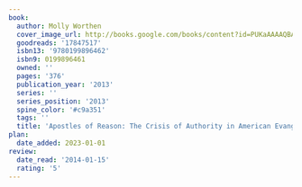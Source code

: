 ```yaml
---
book:
  author: Molly Worthen
  cover_image_url: http://books.google.com/books/content?id=PUKaAAAAQBAJ&printsec=frontcover&img=1&zoom=1&edge=curl&source=gbs_api
  goodreads: '17847517'
  isbn13: '9780199896462'
  isbn9: 0199896461
  owned: ''
  pages: '376'
  publication_year: '2013'
  series: ''
  series_position: '2013'
  spine_color: '#c9a351'
  tags: ''
  title: 'Apostles of Reason: The Crisis of Authority in American Evangelicalism'
plan:
  date_added: 2023-01-01
review:
  date_read: '2014-01-15'
  rating: '5'
---
```

